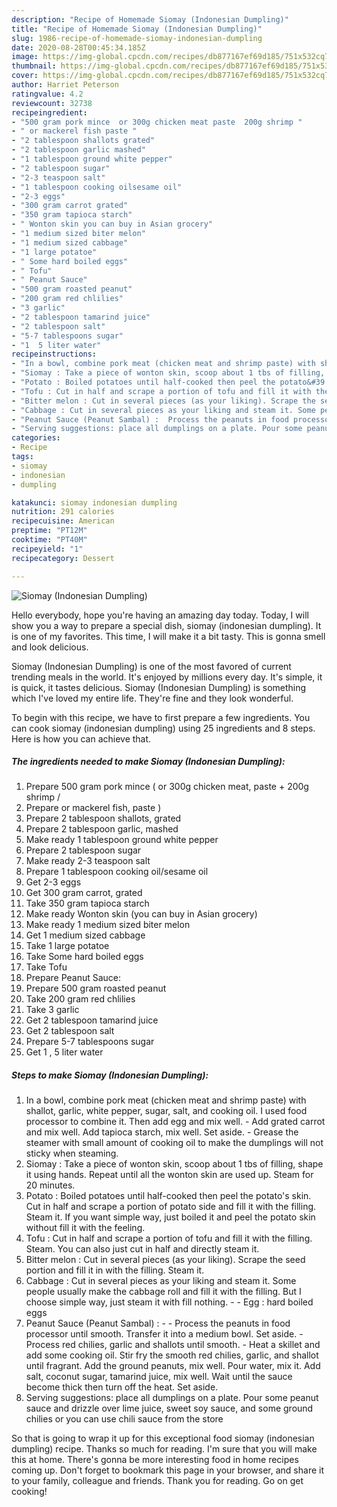 ```yaml
---
description: "Recipe of Homemade Siomay (Indonesian Dumpling)"
title: "Recipe of Homemade Siomay (Indonesian Dumpling)"
slug: 1986-recipe-of-homemade-siomay-indonesian-dumpling
date: 2020-08-28T00:45:34.185Z
image: https://img-global.cpcdn.com/recipes/db877167ef69d185/751x532cq70/siomay-indonesian-dumpling-recipe-main-photo.jpg
thumbnail: https://img-global.cpcdn.com/recipes/db877167ef69d185/751x532cq70/siomay-indonesian-dumpling-recipe-main-photo.jpg
cover: https://img-global.cpcdn.com/recipes/db877167ef69d185/751x532cq70/siomay-indonesian-dumpling-recipe-main-photo.jpg
author: Harriet Peterson
ratingvalue: 4.2
reviewcount: 32738
recipeingredient:
- "500 gram pork mince  or 300g chicken meat paste  200g shrimp "
- " or mackerel fish paste "
- "2 tablespoon shallots grated"
- "2 tablespoon garlic mashed"
- "1 tablespoon ground white pepper"
- "2 tablespoon sugar"
- "2-3 teaspoon salt"
- "1 tablespoon cooking oilsesame oil"
- "2-3 eggs"
- "300 gram carrot grated"
- "350 gram tapioca starch"
- " Wonton skin you can buy in Asian grocery"
- "1 medium sized biter melon"
- "1 medium sized cabbage"
- "1 large potatoe"
- " Some hard boiled eggs"
- " Tofu"
- " Peanut Sauce"
- "500 gram roasted peanut"
- "200 gram red chlilies"
- "3 garlic"
- "2 tablespoon tamarind juice"
- "2 tablespoon salt"
- "5-7 tablespoons sugar"
- "1  5 liter water"
recipeinstructions:
- "In a bowl, combine pork meat (chicken meat and shrimp paste) with shallot, garlic, white pepper, sugar, salt, and cooking oil. I used food processor to combine it. Then add egg and mix well. Add grated carrot and mix well. Add tapioca starch, mix well. Set aside. Grease the steamer with small amount of cooking oil to make the dumplings will not sticky when steaming."
- "Siomay : Take a piece of wonton skin, scoop about 1 tbs of filling, shape it using hands. Repeat until all the wonton skin are used up. Steam for 20 minutes."
- "Potato : Boiled potatoes until half-cooked then peel the potato&#39;s skin. Cut in half and scrape a portion of potato side and fill it with the filling. Steam it. If you want simple way, just boiled it and peel the potato skin without fill it with the feeling."
- "Tofu : Cut in half and scrape a portion of tofu and fill it with the filling. Steam. You can also just cut in half and directly steam it."
- "Bitter melon : Cut in several pieces (as your liking). Scrape the seed portion and fill it in with the filling. Steam it."
- "Cabbage : Cut in several pieces as your liking and steam it. Some people usually make the cabbage roll and fill it with the filling. But I choose simple way, just steam it with fill nothing.  Egg : hard boiled eggs"
- "Peanut Sauce (Peanut Sambal) :  Process the peanuts in food processor until smooth. Transfer it into a medium bowl. Set aside. Process red chilies, garlic and shallots until smooth. Heat a skillet and add some cooking oil. Stir fry the smooth red chilies, garlic, and shallot until fragrant. Add the ground peanuts, mix well. Pour water, mix it. Add salt, coconut sugar, tamarind juice, mix well. Wait until the sauce become thick then turn off the heat. Set aside."
- "Serving suggestions: place all dumplings on a plate. Pour some peanut sauce and drizzle over lime juice, sweet soy sauce, and some ground chilies or you can use chili sauce from the store"
categories:
- Recipe
tags:
- siomay
- indonesian
- dumpling

katakunci: siomay indonesian dumpling 
nutrition: 291 calories
recipecuisine: American
preptime: "PT12M"
cooktime: "PT40M"
recipeyield: "1"
recipecategory: Dessert

---
```



![Siomay (Indonesian Dumpling)](https://img-global.cpcdn.com/recipes/db877167ef69d185/751x532cq70/siomay-indonesian-dumpling-recipe-main-photo.jpg)

Hello everybody, hope you're having an amazing day today. Today, I will show you a way to prepare a special dish, siomay (indonesian dumpling). It is one of my favorites. This time, I will make it a bit tasty. This is gonna smell and look delicious.



Siomay (Indonesian Dumpling) is one of the most favored of current trending meals in the world. It's enjoyed by millions every day. It's simple, it is quick, it tastes delicious. Siomay (Indonesian Dumpling) is something which I've loved my entire life. They're fine and they look wonderful.


To begin with this recipe, we have to first prepare a few ingredients. You can cook siomay (indonesian dumpling) using 25 ingredients and 8 steps. Here is how you can achieve that.

<!--inarticleads1-->

##### The ingredients needed to make Siomay (Indonesian Dumpling):

1. Prepare 500 gram pork mince ( or 300g chicken meat, paste + 200g shrimp /
1. Prepare  or mackerel fish, paste )
1. Prepare 2 tablespoon shallots, grated
1. Prepare 2 tablespoon garlic, mashed
1. Make ready 1 tablespoon ground white pepper
1. Prepare 2 tablespoon sugar
1. Make ready 2-3 teaspoon salt
1. Prepare 1 tablespoon cooking oil/sesame oil
1. Get 2-3 eggs
1. Get 300 gram carrot, grated
1. Take 350 gram tapioca starch
1. Make ready  Wonton skin (you can buy in Asian grocery)
1. Make ready 1 medium sized biter melon
1. Get 1 medium sized cabbage
1. Take 1 large potatoe
1. Take  Some hard boiled eggs
1. Take  Tofu
1. Prepare  Peanut Sauce:
1. Prepare 500 gram roasted peanut
1. Take 200 gram red chlilies
1. Take 3 garlic
1. Get 2 tablespoon tamarind juice
1. Get 2 tablespoon salt
1. Prepare 5-7 tablespoons sugar
1. Get 1 , 5 liter water




<!--inarticleads2-->

##### Steps to make Siomay (Indonesian Dumpling):

1. In a bowl, combine pork meat (chicken meat and shrimp paste) with shallot, garlic, white pepper, sugar, salt, and cooking oil. I used food processor to combine it. Then add egg and mix well. - Add grated carrot and mix well. Add tapioca starch, mix well. Set aside. - Grease the steamer with small amount of cooking oil to make the dumplings will not sticky when steaming.
1. Siomay : Take a piece of wonton skin, scoop about 1 tbs of filling, shape it using hands. Repeat until all the wonton skin are used up. Steam for 20 minutes.
1. Potato : Boiled potatoes until half-cooked then peel the potato&#39;s skin. Cut in half and scrape a portion of potato side and fill it with the filling. Steam it. If you want simple way, just boiled it and peel the potato skin without fill it with the feeling.
1. Tofu : Cut in half and scrape a portion of tofu and fill it with the filling. Steam. You can also just cut in half and directly steam it.
1. Bitter melon : Cut in several pieces (as your liking). Scrape the seed portion and fill it in with the filling. Steam it.
1. Cabbage : Cut in several pieces as your liking and steam it. Some people usually make the cabbage roll and fill it with the filling. But I choose simple way, just steam it with fill nothing. -  - Egg : hard boiled eggs
1. Peanut Sauce (Peanut Sambal) : -  - Process the peanuts in food processor until smooth. Transfer it into a medium bowl. Set aside. - Process red chilies, garlic and shallots until smooth. - Heat a skillet and add some cooking oil. Stir fry the smooth red chilies, garlic, and shallot until fragrant. Add the ground peanuts, mix well. Pour water, mix it. Add salt, coconut sugar, tamarind juice, mix well. Wait until the sauce become thick then turn off the heat. Set aside.
1. Serving suggestions: place all dumplings on a plate. Pour some peanut sauce and drizzle over lime juice, sweet soy sauce, and some ground chilies or you can use chili sauce from the store




So that is going to wrap it up for this exceptional food siomay (indonesian dumpling) recipe. Thanks so much for reading. I'm sure that you will make this at home. There's gonna be more interesting food in home recipes coming up. Don't forget to bookmark this page in your browser, and share it to your family, colleague and friends. Thank you for reading. Go on get cooking!
